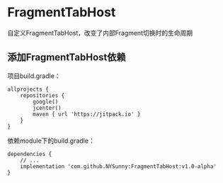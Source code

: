 # FragmentTabHost

自定义FragmentTabHost，改变了内部Fragment切换时的生命周期

## 添加FragmentTabHost依赖

项目build.gradle：
```
allprojects {
    repositories {
        google()
        jcenter()
        maven { url 'https://jitpack.io' }
    }
}
```

依赖module下的build.gradle：
```
dependencies {
    // ...
    implementation 'com.github.NYSunny:FragmentTabHost:v1.0-alpha'
}
```